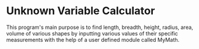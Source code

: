 # Unknown Variable Calculator
This program's main purpose is to find length, breadth, height, radius, area, volume of various shapes by inputting various values of their specific measurements with the help of a user defined module called MyMath.
